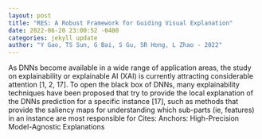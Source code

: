 ```yaml
--- 
layout: post 
title: "RES: A Robust Framework for Guiding Visual Explanation" 
date: 2022-06-20 23:00:52 -0400 
categories: jekyll update 
author: "Y Gao, TS Sun, G Bai, S Gu, SR Hong, L Zhao - 2022" 
--- 
```

As DNNs become available in a wide range of application areas, the study on explainability or explainable AI (XAI) is currently attracting considerable attention [1, 2, 17]. To open the black box of DNNs, many explainability techniques have been proposed that try to provide the local explanation of the DNNs prediction for a specific instance [17], such as methods that provide the saliency maps for understanding which sub-parts (ie, features) in an instance are most responsible for Cites: Anchors: High-Precision Model-Agnostic Explanations